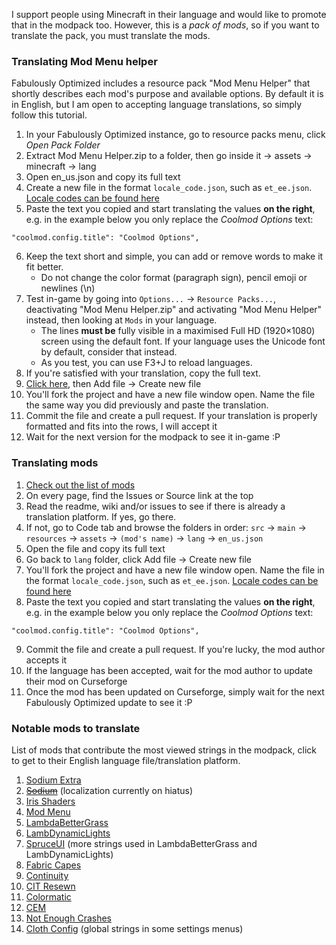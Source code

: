 I support people using Minecraft in their language and would like to promote that in the modpack too. However, this is a _pack of mods_, so if you want to translate the pack, you must translate the mods.

### Translating Mod Menu helper

Fabulously Optimized includes a resource pack "Mod Menu Helper" that shortly describes each mod's purpose and available options. By default it is in English, but I am open to accepting language translations, so simply follow this tutorial.

1. In your Fabulously Optimized instance, go to resource packs menu, click _Open Pack Folder_
2. Extract Mod Menu Helper.zip to a folder, then go inside it -> assets -> minecraft -> lang
3. Open en_us.json and copy its full text
4. Create a new file in the format `locale_code.json`, such as `et_ee.json`. [Locale codes can be found here](https://minecraft.gamepedia.com/Language#Available_languages)
5. Paste the text you copied and start translating the values **on the right**, e.g. in the example below you only replace the _Coolmod Options_ text:

```
"coolmod.config.title": "Coolmod Options",
```

6. Keep the text short and simple, you can add or remove words to make it fit better. 
   * Do not change the color format (paragraph sign), pencil emoji or newlines (\n)
7. Test in-game by going into `Options...` -> `Resource Packs...`, deactivating "Mod Menu Helper.zip" and activating "Mod Menu Helper" instead, then looking at `Mods` in your language.
   * The lines **must be** fully visible in a maximised Full HD (1920×1080) screen using the default font. If your language uses the Unicode font by default, consider that instead.
   * As you test, you can use F3+J to reload languages.
8. If you're satisfied with your translation, copy the full text.
9. [Click here](https://github.com/Fabulously-Optimized/fabulously-optimized/blob/main/Mod%20Menu%20Helper/assets/modmenu/lang/), then Add file -> Create new file
10. You'll fork the project and have a new file window open. Name the file the same way you did previously and paste the translation.
11. Commit the file and create a pull request. If your translation is properly formatted and fits into the rows, I will accept it
12. Wait for the next version for the modpack to see it in-game :P

### Translating mods

1. [Check out the list of mods](https://github.com/Madis0/fabulously-optimized#included-mods)
2. On every page, find the Issues or Source link at the top
3. Read the readme, wiki and/or issues to see if there is already a translation platform. If yes, go there.
4. If not, go to Code tab and browse the folders in order:
`src` -> `main` -> `resources` -> `assets` -> `(mod's name)` -> `lang` -> `en_us.json`
5. Open the file and copy its full text
6. Go back to `lang` folder, click Add file -> Create new file
7. You'll fork the project and have a new file window open. Name the file in the format `locale_code.json`, such as `et_ee.json`. [Locale codes can be found here](https://minecraft.gamepedia.com/Language#Available_languages)
8. Paste the text you copied and start translating the values **on the right**, e.g. in the example below you only replace the _Coolmod Options_ text:

```
"coolmod.config.title": "Coolmod Options",
```

9. Commit the file and create a pull request. If you're lucky, the mod author accepts it
10. If the language has been accepted, wait for the mod author to update their mod on Curseforge
11. Once the mod has been updated on Curseforge, simply wait for the next Fabulously Optimized update to see it :P

### Notable mods to translate

List of mods that contribute the most viewed strings in the modpack, click to get to their English language file/translation platform.

1. [Sodium Extra](https://github.com/FlashyReese/sodium-extra-fabric/blob/1.17.x/dev/src/main/resources/assets/sodium-extra/lang/en_us.json)
1. ~~[Sodium](https://jellysquid.oneskyapp.com/collaboration/project?id=366422)~~ (localization currently on hiatus)
1. [Iris Shaders](https://github.com/IrisShaders/Iris/blob/trunk/src/main/resources/assets/iris/lang/en_us.json)
1. [Mod Menu](https://hosted.weblate.org/engage/fabric-modmenu/)
1. [LambdaBetterGrass](https://github.com/LambdAurora/LambdaBetterGrass/blob/1.17/src/main/resources/assets/lambdabettergrass/lang/en_us.json)
1. [LambDynamicLights](https://github.com/LambdAurora/LambDynamicLights/blob/1.17/src/main/resources/assets/lambdynlights/lang/en_us.json)
1. [SpruceUI](https://github.com/LambdAurora/SpruceUI/blob/1.17/src/main/resources/assets/spruceui/lang/en_us.json) (more strings used in LambdaBetterGrass and LambDynamicLights)
1. [Fabric Capes](https://github.com/CaelTheColher/Capes/blob/master/src/main/resources/assets/capes/lang/en_us.json)
1. [Continuity](https://github.com/PepperCode1/Continuity/blob/main/src/main/resources/assets/continuity/lang/en_us.json)
1. [CIT Resewn](https://github.com/SHsuperCM/CITResewn/blob/main/src/main/resources/assets/citresewn/lang/en_us.json)
1. [Colormatic](https://github.com/kvverti/colormatic/blob/master/src/main/resources/assets/colormatic/lang/en_us.json)
1. [CEM](https://github.com/dorianpb/cem/blob/1.17/src/main/resources/assets/cem/lang/en_us.json)
1. [Not Enough Crashes](https://github.com/natanfudge/Not-Enough-Crashes/blob/1.17/common/src/main/resources/assets/notenoughcrashes/lang/en_us.json)
1. [Cloth Config](https://crowdin.com/project/cloth-config) (global strings in some settings menus)
